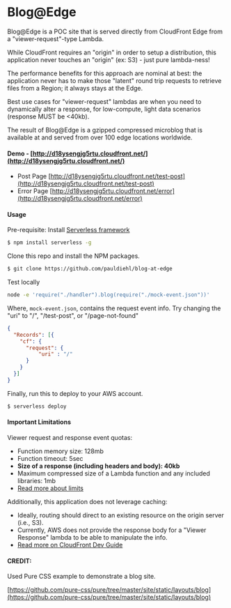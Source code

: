 # Blog@Edge

Blog@Edge is a POC site that is served directly from CloudFront Edge from a "viewer-request"-type Lambda.

While CloudFront requires an "origin" in order to setup a distribution, this application never touches an "origin" (ex: S3) - just pure lambda-ness!

The performance benefits for this approach are nominal at best: the application never has to make those "latent" round trip requests to retrieve files from a Region; it always stays at the Edge.

Best use cases for "viewer-request" lambdas are when you need to dynamically alter a response, for low-compute, light data scenarios (response MUST be <40kb).

The result of Blog@Edge is a gzipped compressed microblog that is available at and served from over 100 edge locations worldwide.


#### Demo - [http://d18ysengjg5rtu.cloudfront.net/](http://d18ysengjg5rtu.cloudfront.net/)
- Post Page [http://d18ysengjg5rtu.cloudfront.net/test-post](http://d18ysengjg5rtu.cloudfront.net/test-post)
- Error Page [http://d18ysengjg5rtu.cloudfront.net/error](http://d18ysengjg5rtu.cloudfront.net/error)

#### Usage

Pre-requisite: Install [Serverless framework](https://serverless.com)

``` bash
$ npm install serverless -g
```

Clone this repo and install the NPM packages.

``` bash
$ git clone https://github.com/pauldiehl/blog-at-edge
```

Test locally

``` bash
node -e 'require("./handler").blog(require("./mock-event.json"))'
```

Where, `mock-event.json`, contains the request event info. 
Try changing the "uri" to "/", "/test-post", or "/page-not-found"

``` json
{
  "Records": [{
    "cf": {
      "request": {
          "uri" : "/"
      }
    }
  }]
}
```

Finally, run this to deploy to your AWS account.

``` bash
$ serverless deploy
```

#### Important Limitations
Viewer request and response event quotas:
- Function memory size: 128mb
- Function timeout: 5sec
- **Size of a response (including headers and body): 40kb**
- Maximum compressed size of a Lambda function and any included libraries: 1mb
- [Read more about limits](https://docs.aws.amazon.com/AmazonCloudFront/latest/DeveloperGuide/cloudfront-limits.html#limits-lambda-at-edge)

Additionally, this application does not leverage caching:
- Ideally, routing should direct to an existing resource on the origin server (i.e., S3). 
- Currently, AWS does not provide the response body for a "Viewer Response" lambda to be able to manipulate the info.
- [Read more on CloudFront Dev Guide](https://docs.aws.amazon.com/AmazonCloudFront/latest/DeveloperGuide/AmazonCloudFront_DevGuide.pdf)

#### CREDIT:
Used Pure CSS example to demonstrate a blog site.

[https://github.com/pure-css/pure/tree/master/site/static/layouts/blog](https://github.com/pure-css/pure/tree/master/site/static/layouts/blog)
